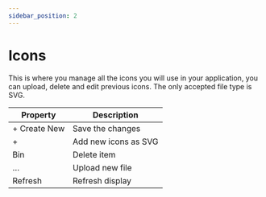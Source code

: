 ```yaml
---
sidebar_position: 2
---
```

# Icons

 This is where you manage all the icons you will use in your application, you can upload, delete and edit previous icons. The only accepted file type is SVG.

| Property | Description |
| --- | --- |
| + Create New | Save the changes |
| + | Add new icons as SVG |
| Bin | Delete item |
| … | Upload new file |
| Refresh | Refresh display |
